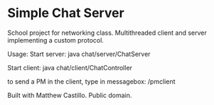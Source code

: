 Simple Chat Server
=

School project for networking class. Multithreaded client and server implementing a custom protocol.

Usage:
Start server: java chat/server/ChatServer

Start client: java chat/client/ChatController <username> <server host>

to send a PM in the client, type in messagebox:
/pmclient <user> <message>

Built with Matthew Castillo. Public domain.
